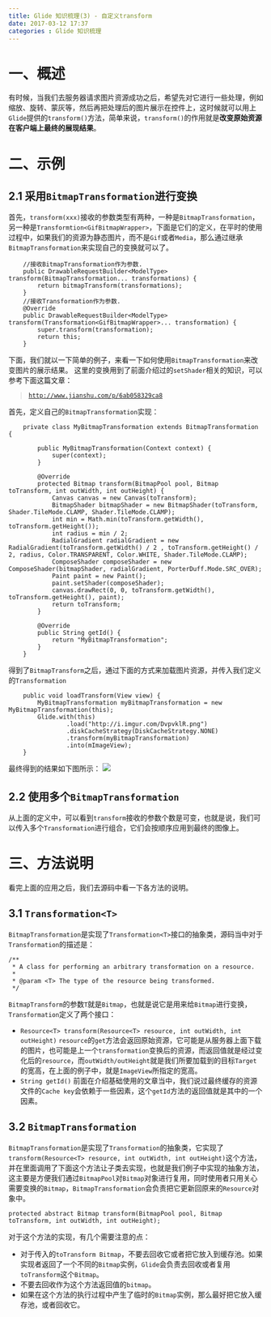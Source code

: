```yaml
---
title: Glide 知识梳理(3) - 自定义transform
date: 2017-03-12 17:37
categories : Glide 知识梳理
---
```

# 一、概述
有时候，当我们去服务器请求图片资源成功之后，希望先对它进行一些处理，例如缩放、旋转、蒙灰等，然后再把处理后的图片展示在控件上，这时候就可以用上`Glide`提供的`transform()`方法，简单来说，`transform()`的作用就是**改变原始资源在客户端上最终的展现结果**。

# 二、示例
## 2.1 采用`BitmapTransformation`进行变换
首先，`transform(xxx)`接收的参数类型有两种，一种是`BitmapTransformation`，另一种是`Transformtion<GifBitmapWrapper>`，下面是它们的定义，在平时的使用过程中，如果我们的资源为静态图片，而不是`Gif`或者`Media`，那么通过继承`BitmapTransformation`来实现自己的变换就可以了。
```
    //接收BitmapTransformation作为参数.
    public DrawableRequestBuilder<ModelType> transform(BitmapTransformation... transformations) {
        return bitmapTransform(transformations);
    }
    //接收Transformation作为参数.
    @Override
    public DrawableRequestBuilder<ModelType> transform(Transformation<GifBitmapWrapper>... transformation) {
        super.transform(transformation);
        return this;
    }
```
下面，我们就以一下简单的例子，来看一下如何使用`BitmapTransformation`来改变图片的展示结果。
这里的变换用到了前面介绍过的`setShader`相关的知识，可以参考下面这篇文章：
> [`http://www.jianshu.com/p/6ab058329ca8`](http://www.jianshu.com/p/6ab058329ca8)

首先，定义自己的`BitmapTransformation`实现：
```
    private class MyBitmapTransformation extends BitmapTransformation {

        public MyBitmapTransformation(Context context) {
            super(context);
        }

        @Override
        protected Bitmap transform(BitmapPool pool, Bitmap toTransform, int outWidth, int outHeight) {
            Canvas canvas = new Canvas(toTransform);
            BitmapShader bitmapShader = new BitmapShader(toTransform, Shader.TileMode.CLAMP, Shader.TileMode.CLAMP);
            int min = Math.min(toTransform.getWidth(), toTransform.getHeight());
            int radius = min / 2;
            RadialGradient radialGradient = new RadialGradient(toTransform.getWidth() / 2 , toTransform.getHeight() / 2, radius, Color.TRANSPARENT, Color.WHITE, Shader.TileMode.CLAMP);
            ComposeShader composeShader = new ComposeShader(bitmapShader, radialGradient, PorterDuff.Mode.SRC_OVER);
            Paint paint = new Paint();
            paint.setShader(composeShader);
            canvas.drawRect(0, 0, toTransform.getWidth(), toTransform.getHeight(), paint);
            return toTransform;
        }

        @Override
        public String getId() {
            return "MyBitmapTransformation";
        }
    }
```
得到了`BitmapTransform`之后，通过下面的方式来加载图片资源，并传入我们定义的`Transformation`
```
    public void loadTransform(View view) {
        MyBitmapTransformation myBitmapTransformation = new MyBitmapTransformation(this);
        Glide.with(this)
                .load("http://i.imgur.com/DvpvklR.png")
                .diskCacheStrategy(DiskCacheStrategy.NONE)
                .transform(myBitmapTransformation)
                .into(mImageView);
    }
```
最终得到的结果如下图所示：
![](http://upload-images.jianshu.io/upload_images/1949836-ae4ff0cd4bf87b8f.png?imageMogr2/auto-orient/strip%7CimageView2/2/w/1240)
## 2.2 使用多个`BitmapTransformation`
从上面的定义中，可以看到`transform`接收的参数个数是可变，也就是说，我们可以传入多个`Transformation`进行组合，它们会按顺序应用到最终的图像上。
# 三、方法说明
看完上面的应用之后，我们去源码中看一下各方法的说明。
## 3.1 `Transformation<T>`
`BitmapTransformation`是实现了`Transformation<T>`接口的抽象类，源码当中对于`Transformation`的描述是：
```
/**
 * A class for performing an arbitrary transformation on a resource.
 *
 * @param <T> The type of the resource being transformed.
 */
```
`BitmapTransform`的参数`T`就是`Bitmap`，也就是说它是用来给`Bitmap`进行变换，`Transformation`定义了两个接口：
- `Resource<T> transform(Resource<T> resource, int outWidth, int outHeight)`
`resource`的`get`方法会返回原始资源，它可能是从服务器上面下载的图片，也可能是上一个`transformation`变换后的资源，而返回值就是经过变化后的`resource`，而`outWidth/outHeight`就是我们所要加载到的目标`Target`的宽高，在上面的例子中，就是`ImageView`所指定的宽高。
- `String getId()`
前面在介绍基础使用的文章当中，我们说过最终缓存的资源文件的`Cache key`会依赖于一些因素，这个`getId`方法的返回值就是其中的一个因素。

## 3.2 `BitmapTransformation`
`BitmapTransformation`是实现了`Transformation`的抽象类，它实现了`transform(Resource<T> resource, int outWidth, int outHeight)`这个方法，并在里面调用了下面这个方法让子类去实现，也就是我们例子中实现的抽象方法，这主要是方便我们通过`BitmapPool`对`Bitmap`对象进行复用，同时使用者只用关心需要变换的`Bitmap`，`BitmapTransformation`会负责把它更新回原来的`Resource`对象中。
```
protected abstract Bitmap transform(BitmapPool pool, Bitmap toTransform, int outWidth, int outHeight);
```
对于这个方法的实现，有几个需要注意的点：
- 对于传入的`toTransform Bitmap`，不要去回收它或者把它放入到缓存池。如果实现者返回了一个不同的`Bitmap`实例，`Glide`会负责去回收或者复用`toTransform`这个`Bitmap`。
- 不要去回收作为这个方法返回值的`bitmap`。
- 如果在这个方法的执行过程中产生了临时的`Bitmap`实例，那么最好把它放入缓存池，或者回收它。
